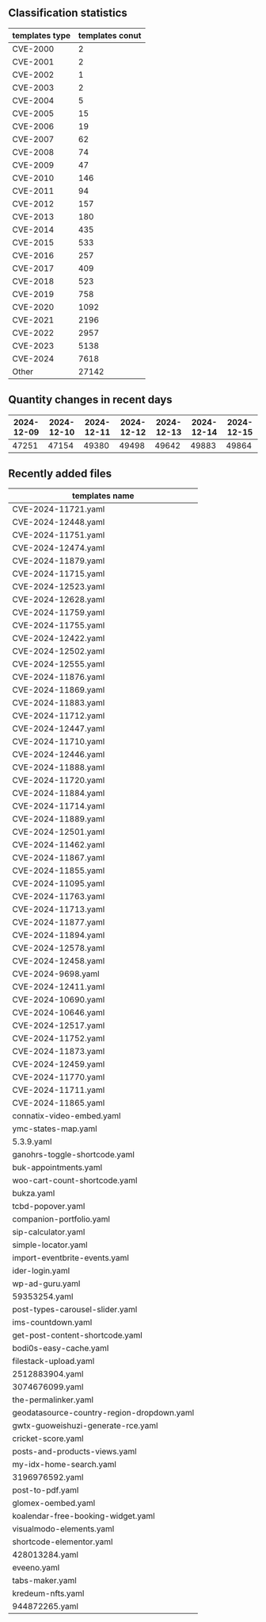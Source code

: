 ## Classification statistics
| templates type | templates conut | 
| --- | --- |
| CVE-2000 | 2 |
| CVE-2001 | 2 |
| CVE-2002 | 1 |
| CVE-2003 | 2 |
| CVE-2004 | 5 |
| CVE-2005 | 15 |
| CVE-2006 | 19 |
| CVE-2007 | 62 |
| CVE-2008 | 74 |
| CVE-2009 | 47 |
| CVE-2010 | 146 |
| CVE-2011 | 94 |
| CVE-2012 | 157 |
| CVE-2013 | 180 |
| CVE-2014 | 435 |
| CVE-2015 | 533 |
| CVE-2016 | 257 |
| CVE-2017 | 409 |
| CVE-2018 | 523 |
| CVE-2019 | 758 |
| CVE-2020 | 1092 |
| CVE-2021 | 2196 |
| CVE-2022 | 2957 |
| CVE-2023 | 5138 |
| CVE-2024 | 7618 |
| Other | 27142 |
## Quantity changes in recent days
|2024-12-09 | 2024-12-10 | 2024-12-11 | 2024-12-12 | 2024-12-13 | 2024-12-14 | 2024-12-15|
|--- | ------ | ------ | ------ | ------ | ------ | ---|
|47251 | 47154 | 49380 | 49498 | 49642 | 49883 | 49864|
## Recently added files
| templates name | 
| --- |
| CVE-2024-11721.yaml |
| CVE-2024-12448.yaml |
| CVE-2024-11751.yaml |
| CVE-2024-12474.yaml |
| CVE-2024-11879.yaml |
| CVE-2024-11715.yaml |
| CVE-2024-12523.yaml |
| CVE-2024-12628.yaml |
| CVE-2024-11759.yaml |
| CVE-2024-11755.yaml |
| CVE-2024-12422.yaml |
| CVE-2024-12502.yaml |
| CVE-2024-12555.yaml |
| CVE-2024-11876.yaml |
| CVE-2024-11869.yaml |
| CVE-2024-11883.yaml |
| CVE-2024-11712.yaml |
| CVE-2024-12447.yaml |
| CVE-2024-11710.yaml |
| CVE-2024-12446.yaml |
| CVE-2024-11888.yaml |
| CVE-2024-11720.yaml |
| CVE-2024-11884.yaml |
| CVE-2024-11714.yaml |
| CVE-2024-11889.yaml |
| CVE-2024-12501.yaml |
| CVE-2024-11462.yaml |
| CVE-2024-11867.yaml |
| CVE-2024-11855.yaml |
| CVE-2024-11095.yaml |
| CVE-2024-11763.yaml |
| CVE-2024-11713.yaml |
| CVE-2024-11877.yaml |
| CVE-2024-11894.yaml |
| CVE-2024-12578.yaml |
| CVE-2024-12458.yaml |
| CVE-2024-9698.yaml |
| CVE-2024-12411.yaml |
| CVE-2024-10690.yaml |
| CVE-2024-10646.yaml |
| CVE-2024-12517.yaml |
| CVE-2024-11752.yaml |
| CVE-2024-11873.yaml |
| CVE-2024-12459.yaml |
| CVE-2024-11770.yaml |
| CVE-2024-11711.yaml |
| CVE-2024-11865.yaml |
| connatix-video-embed.yaml |
| ymc-states-map.yaml |
| 5.3.9.yaml |
| ganohrs-toggle-shortcode.yaml |
| buk-appointments.yaml |
| woo-cart-count-shortcode.yaml |
| bukza.yaml |
| tcbd-popover.yaml |
| companion-portfolio.yaml |
| sip-calculator.yaml |
| simple-locator.yaml |
| import-eventbrite-events.yaml |
| ider-login.yaml |
| wp-ad-guru.yaml |
| 59353254.yaml |
| post-types-carousel-slider.yaml |
| ims-countdown.yaml |
| get-post-content-shortcode.yaml |
| bodi0s-easy-cache.yaml |
| filestack-upload.yaml |
| 2512883904.yaml |
| 3074676099.yaml |
| the-permalinker.yaml |
| geodatasource-country-region-dropdown.yaml |
| gwtx-guoweishuzi-generate-rce.yaml |
| cricket-score.yaml |
| posts-and-products-views.yaml |
| my-idx-home-search.yaml |
| 3196976592.yaml |
| post-to-pdf.yaml |
| glomex-oembed.yaml |
| koalendar-free-booking-widget.yaml |
| visualmodo-elements.yaml |
| shortcode-elementor.yaml |
| 428013284.yaml |
| eveeno.yaml |
| tabs-maker.yaml |
| kredeum-nfts.yaml |
| 944872265.yaml |
